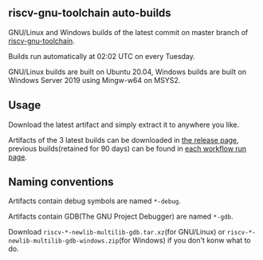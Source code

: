 ## riscv-gnu-toolchain auto-builds

GNU/Linux and Windows builds of the latest commit on master branch of [riscv-gnu-toolchain](https://github.com/riscv-collab/riscv-gnu-toolchain).

Builds run automatically at 02:02 UTC on every Tuesday.

GNU/Linux builds are built on Ubuntu 20.04, Windows builds are built on Windows Server 2019 using Mingw-w64 on MSYS2.

## Usage

Download the latest artifact and simply extract it to anywhere you like.

Artifacts of the 3 latest builds can be downloaded in [the release page](https://github.com/NKID00/riscv-gnu-toolchain-builds/releases), previous builds(retained for 90 days) can be found in [each workflow run page](https://github.com/NKID00/riscv-gnu-toolchain-builds/actions).

## Naming conventions

Artifacts contain debug symbols are named `*-debug`.

Artifacts contain GDB(The GNU Project Debugger) are named `*-gdb`.

Download `riscv-*-newlib-multilib-gdb.tar.xz`(for GNU/Linux) or `riscv-*-newlib-multilib-gdb-windows.zip`(for Windows) if you don't konw what to do.
